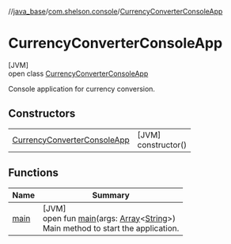 //[java_base](../../../index.md)/[com.shelson.console](../index.md)/[CurrencyConverterConsoleApp](index.md)

# CurrencyConverterConsoleApp

[JVM]\
open class [CurrencyConverterConsoleApp](index.md)

Console application for currency conversion.

## Constructors

| | |
|---|---|
| [CurrencyConverterConsoleApp](-currency-converter-console-app.md) | [JVM]<br>constructor() |

## Functions

| Name | Summary |
|---|---|
| [main](main.md) | [JVM]<br>open fun [main](main.md)(args: [Array](https://kotlinlang.org/api/latest/jvm/stdlib/kotlin/-array/index.html)&lt;[String](https://docs.oracle.com/javase/8/docs/api/java/lang/String.html)&gt;)<br>Main method to start the application. |
